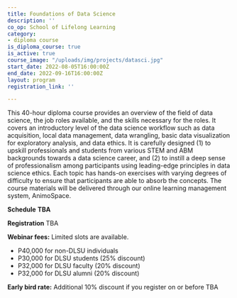 ```yaml
---
title: Foundations of Data Science
description: ''
co_op: School of Lifelong Learning
category:
- diploma course
is_diploma_course: true
is_active: true
course_image: "/uploads/img/projects/datasci.jpg"
start_date: 2022-08-05T16:00:00Z
end_date: 2022-09-16T16:00:00Z
layout: program
registration_link: ''

---
```

This 40-hour diploma course provides an overview of the field of data science, the job roles available, and the skills necessary for the roles. It covers an introductory level of the data science workflow such as data acquisition, local data management, data wrangling, basic data visualization for exploratory analysis, and data ethics. It is carefully designed (1) to upskill professionals and students from various STEM and ABM backgrounds towards a data science career, and (2) to instill a deep sense of professionalism among participants using leading-edge principles in data science ethics. Each topic has hands-on exercises with varying degrees of difficulty to ensure that participants are able to absorb the concepts. The course materials will be delivered through our online learning management system, AnimoSpace.

**Schedule** **TBA**

**Registration** TBA

**Webinar fees:** Limited slots are available.

* P40,000 for non-DLSU individuals
* P30,000 for DLSU students (25% discount)
* P32,000 for DLSU faculty (20% discount)
* P32,000 for DLSU alumni (20% discount)

**Early bird rate:** Additional 10% discount if you register on or before TBA